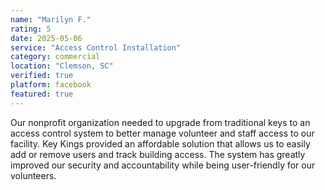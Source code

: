 ```yaml
---
name: "Marilyn F."
rating: 5
date: 2025-05-06
service: "Access Control Installation"
category: commercial
location: "Clemson, SC"
verified: true
platform: facebook
featured: true
---
```


Our nonprofit organization needed to upgrade from traditional keys to an access control system to better manage volunteer and staff access to our facility. Key Kings provided an affordable solution that allows us to easily add or remove users and track building access. The system has greatly improved our security and accountability while being user-friendly for our volunteers.
